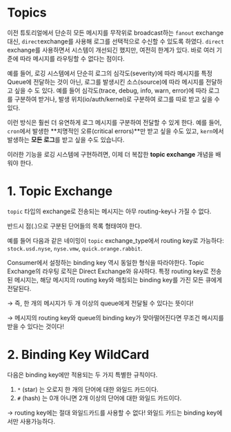 # Topics

이전 튜토리얼에서 단순히 모든 메시지를 무작위로 broadcast하는 `fanout` exchange 대신, `direct`exchange를 사용해 로그를 선택적으로 수신할 수 있도록 하였다. `direct` exchange를 사용하면서 시스템이 개선되긴 했지만, 여전히 한계가 있다. 바로 여러 기준에 따라 메시지를 라우팅할 수 없다는 점이다.

예를 들어, 로깅 시스템에서 단순히 로그의 심각도(severity)에 따라 메시지를 특정 Queue에 전달하는 것이 아닌, 로그를 발생시킨 소스(source)에 따라 메시지를 전달하고 싶을 수 도 있다. 예를 들어 심각도(trace, debug, info, warn, error)에 따라 로그를 구분하여 받거나, 발생 위치(io/auth/kernel)로 구분하여 로그를 따로 받고 싶을 수 있다.

이런 방식은 훨씬 더 유연하게 로그 메시지를 구분하여 전달할 수 있게 한다. 예를 들어, `cron`에서 발생한 **치명적인 오류(critical errors)**만 받고 싶을 수도 있고, `kern`에서 발생하는 **모든 로그**를 받고 싶을 수도 있습니다.

이러한 기능을 로깅 시스템에 구현하려면, 이제 더 복잡한 **topic exchange** 개념을 배워야 한다.

# 1. Topic Exchange

`topic` 타입의 exchange로 전송되는 메시지는 아무 routing-key나 가질 수 없다.

반드시 점(.)으로 구분된 단어들의 목록 형태여야 한다.

예를 들어 다음과 같은 네이밍이 `topic` exchange_type에서 routing key로 가능하다: `stock.usd.nyse`, `nyse.vmw`, `quick.orange.rabbit`.

Consumer에서 설정하는 binding key 역시 동일한 형식을 따라야한다. Topic Exchange의 라우팅 로직은 Direct Exchange와 유사하다. 특정 routing key로 전송된 메시지는, 해당 메시지의 routing key와 매칭되는 binding key를 가진 모든 큐에게 전달된다.

→ 즉, 한 개의 메시지가 두 개 이상의 queue에게 전달될 수 있다는 뜻이다!

→ 메시지의 routing key와 queue의 binding key가 맞아떨어진다면 무조건 메시지를 받을 수 있다는 것이다!

# 2. Binding Key WildCard

다음은 binding key에만 적용되는 두 가지 특별한 규칙이다.

1.  `*` (star) 는 오로지 한 개의 단어에 대한 와일드 카드이다.
2.  `#` (hash) 는 0개 아니면 2개 이상의 단어에 대한 와일드 카드이다.

→ routing key에는 절대 와일드카드를 사용할 수 없다! 와일드 카드는 binding key에서만 사용가능하다.
